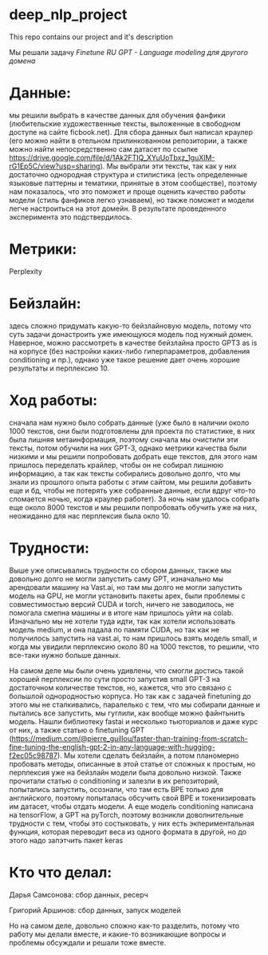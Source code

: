 # deep_nlp_project
This repo contains our project and it's description

Мы решали задачу  *Finetune RU GPT - Language modeling для другого домена*

# Данные: 
мы решили выбрать в качестве данных для обучения фанфики (любительские художественные тексты, выложенные в свободном доступе на сайте ficbook.net). Для сбора данных был написал краулер (его можно найти в отельном прилинкованном репозитории, а также можно найти непосредственно сам датасет по ссылке https://drive.google.com/file/d/1Ak2FTIQ_XYuUoTbxz_1guXlM-rG1Ep5C/view?usp=sharing). Мы выбрали эти тексты, так как у них достаточно однородная структура и стилистика (есть определенные языковые паттерны и тематики, принятые в этом сообществе), поэтому нам показалось, что это поможет и проще оценить качество работы модели (стиль фанфиков легко узнаваем), но также поможет и модели легче настроиться на этот домейн. В результате проведенного эксперимента это подствердилось. 

# Метрики: 
Perplexity

# Бейзлайн: 
здесь сложно придумать какую-то бейзлайновую модель, потому что суть задачи донастроить уже имеющуюся модель под нужный домен. Наверное, можно рассмотреть в качестве бейзлайна просто GPT3 as is на корпусе (без настройки каких-либо гиперпараметров, добавления conditioning и пр.), однако уже такое решение дает очень хорошие результаты и перплексию 10.


# Ход работы: 
сначала нам нужно было собрать данные (уже было в наличии около 1000 текстов, они были подготовлены для проекта по статистике, в них была лишняя метаинформация, поэтому сначала мы очистили эти тексты, потом обучили на них GPT-3, однако метрики качества были низкими и мы решили попробовать добрать еще текстов, для этого нам пришлось переделать крайлер, чтобы он не собирал лишнюю информацию, а так как тексты собирались довольно долго, что мы знали из прошлого опыта работы с этим сайтом, мы решили добавить еще и бд, чтобы не потерять уже собранные данные, если вдруг что-то сломается ночью, когда краулер работет). За ночь нам удалось собрать еще около 8000 текстов и мы решили попробовать обучить уже на них, неожиданно для нас перплексия была окло 10. 

# Трудности: 
Выше уже описывались трудности со сбором данных, также мы довольно долго не могли запустить саму GPT, изначально мы арендовали машину на Vast.ai, но там мы долго не могли запустить модель на GPU, не могли установить пакеты apex, были проблемы с совместимостью версий CUDA и torch, ничего не заводилось, не помогала смепна машины и в итоге нам пришлось уйти на colab. Изначально мы не хотели туда идти, так как хотели использовать модель medium, и она падала по памяти CUDA, но так как не получилось запустить на vast.ai, то нам пришлось взять модель small, и когда мы увидили перплексию около 80 на 1000 текстов, то решили, что все-таки нужно больше данных. 

На самом деле мы были очень удивлены, что смогли достись такой хорошей перплексии по сути просто запустив small GPT-3 на достаточном количестве текстов, но, кажется, что это связано с большлой однородностью корпуса. Но так как с задачей finetuning до этого мы не сталкивались, паралелько с тем, что мы собирали данные и пытались все запустить, мы гуглили, как вообще можно файнтьнить модель. Нашли библиотеку fastai и несколько тьюториалов и даже курс от них, а также статью о finetuning GPT (https://medium.com/@pierre_guillou/faster-than-training-from-scratch-fine-tuning-the-english-gpt-2-in-any-language-with-hugging-f2ec05c98787). Мы хотели сделать бейзлайн, а потом планомерно пробовать методы, описанные в этой статье от сложных к простым, но перплексия уже на бейзлайн модели была довольно низкой. 
Также прочитали статью о conditioning и залезли в их репозиторий, попытались запустить, осознали, что там есть BPE только для английского, поэтому попыталась обсучить свой BPE и токенизировать им датасет, чтобы отдать модели. А еще модель conditioning написана на tensorFlow, а GPT на pyTorch, поэтому возникли доволнительные трудности с тем, чтобы это состыковать, у них есть экпериментальная функция, которая переводит веса из одного формата в другой, но до этого надо запэтчить пакет keras 

# Кто что делал: 
Дарья Самсонова: сбор данных, ресерч

Григорий Аршинов: сбор данных, запуск моделей

Но на самом деле, довольно сложно как-то разделить, потому что работу мы делали вместе, и какие-то возникающие вопросы и проблемы обсуждали и решали тоже вместе.
